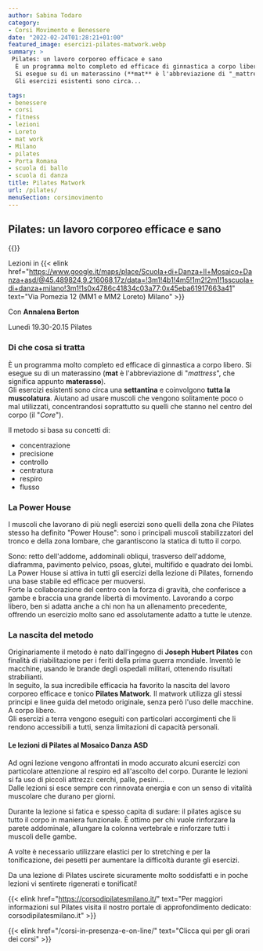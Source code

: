 ```yaml
---
author: Sabina Todaro
category:
- Corsi Movimento e Benessere
date: "2022-02-24T01:28:21+01:00"
featured_image: esercizi-pilates-matwork.webp
summary: >
 Pilates: un lavoro corporeo efficace e sano
  È un programma molto completo ed efficace di ginnastica a corpo libero.
  Si esegue su di un materassino (**mat** è l'abbreviazione di "_mattress_", che significa appunto **materasso**).
  Gli esercizi esistenti sono circa...

tags:
- benessere
- corsi
- fitness
- lezioni
- Loreto
- mat work
- Milano
- pilates
- Porta Romana
- scuola di ballo
- scuola di danza
title: Pilates Matwork
url: /pilates/
menuSection: corsimovimento
---
```

## Pilates: un lavoro corporeo efficace e sano

<div class="mw4 fr pv2">
{{<figureh src="principi-metodo-pilates.webp"
alt="I principi del metodo Pilates"
caption="I principi del metodo Pilates"
class="ma0" >}}
</div>

Lezioni in {{< elink href="https://www.google.it/maps/place/Scuola+di+Danza+Il+Mosaico+Danza+asd/@45.489824,9.216068,17z/data=!3m1!4b1!4m5!1m2!2m1!1sscuola+di+danza+milano!3m1!1s0x4786c41834c03a77:0x45eba61917663a41"  text="Via Pomezia 12 (MM1 e MM2 Loreto) Milano" >}}

Con **Annalena Berton**

Lunedì 19.30-20.15 Pilates

### Di che cosa si tratta

È un programma molto completo ed efficace di ginnastica a corpo libero. Si esegue su di un materassino (**mat** è l'abbreviazione di "_mattress_", che significa appunto **materasso**).\
Gli esercizi esistenti sono circa una **settantina** e coinvolgono **tutta la muscolatura**. Aiutano ad usare muscoli che vengono solitamente poco o mal utilizzati, concentrandosi soprattutto su quelli che stanno nel centro del corpo (il "_Core_").

Il metodo si basa su concetti di:

* concentrazione
* precisione
* controllo
* centratura
* respiro
* flusso

### La Power House

I muscoli che lavorano di più negli esercizi sono quelli della zona che Pilates stesso ha definito "Power House": sono i principali muscoli stabilizzatori del tronco e della zona lombare, che garantiscono la statica di tutto il corpo.

Sono: retto dell'addome, addominali obliqui, trasverso dell'addome, diaframma, pavimento pelvico, psoas, glutei, multifido e quadrato dei lombi.\
La Power House si attiva in tutti gli esercizi della lezione di Pilates, fornendo una base stabile ed efficace per muoversi.\
Forte la collaborazione del centro con la forza di gravità, che conferisce a gambe e braccia una grande libertà di movimento. Lavorando a corpo libero, ben si adatta anche a chi non ha un allenamento precedente, offrendo un esercizio molto sano ed assolutamente adatto a tutte le utenze.

### La nascita del metodo

Originariamente il metodo è nato dall'ingegno di **Joseph Hubert Pilates** con finalità di riabilitazione per i feriti della prima guerra mondiale. Inventò le macchine, usando le brande degli ospedali militari, ottenendo risultati strabilianti.\
In seguito, la sua incredibile efficacia ha favorito la nascita del lavoro corporeo efficace e tonico **Pilates Matwork**. Il matwork utilizza gli stessi principi e linee guida del metodo originale, senza però l'uso delle macchine. A corpo libero.\
Gli esercizi a terra vengono eseguiti con particolari accorgimenti che li rendono accessibili a tutti, senza limitazioni di capacità personali.

#### Le lezioni di Pilates al Mosaico Danza ASD

Ad ogni lezione vengono affrontati in modo accurato alcuni esercizi con particolare attenzione al respiro ed all'ascolto del corpo. Durante le lezioni si fa uso di piccoli attrezzi: cerchi, palle, pesini...\
Dalle lezioni si esce sempre con rinnovata energia e con un senso di vitalità muscolare che durano per giorni.

Durante la lezione si fatica e spesso capita di sudare: il pilates agisce su tutto il corpo in maniera funzionale. È ottimo per chi vuole rinforzare la parete addominale, allungare la colonna vertebrale e rinforzare tutti i muscoli delle gambe.

A volte è necessario utilizzare elastici per lo stretching e per la tonificazione, dei pesetti per aumentare la difficoltà durante gli esercizi.

Da una lezione di Pilates uscirete sicuramente molto soddisfatti e in poche lezioni vi sentirete rigenerati e tonificati!

{{< elink href="https://corsodipilatesmilano.it/"  text="Per maggiori informazioni sul Pilates visita il nostro portale di approfondimento dedicato: corsodipilatesmilano.it" >}}

<div class="h1"></div>

{{< elink href="/corsi-in-presenza-e-on-line/"  text="Clicca qui per gli orari dei corsi" >}}